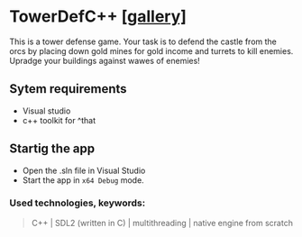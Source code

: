 # TowerDefC++ [[gallery]](https://drive.google.com/drive/folders/169fpuGVq95B6jKkP4LC6lUvSG0TRYBK4?usp=share_link)

This is a tower defense game. Your task is to defend the castle from the orcs by placing down gold mines for gold income and turrets to kill enemies. Upradge your buildings against wawes of enemies!

## Sytem requirements

- Visual studio
- c++ toolkit for ^that

## Startig the app
* Open the .sln file in Visual Studio
* Start the app in `x64 Debug` mode.

### Used technologies, keywords:
> C++ | SDL2 (written in C) | multithreading | native engine from scratch
